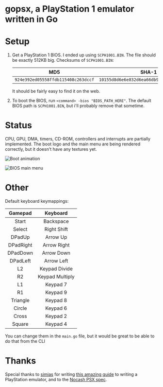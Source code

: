 # gopsx, a PlayStation 1 emulator written in Go

# Setup

1. Get a PlayStation 1 BIOS. I ended up using `SCPH1001.BIN`. The file should be exactly 512KB big. Checksums of `SCPH1001.BIN`:

    | MD5                                | SHA-1                                      |
    | ---------------------------------- | ------------------------------------------ |
    | `924e392ed05558ffdb115408c263dccf` | `10155d8d6e6e832d6ea66db9bc098321fb5e8ebf` |

    It should be fairly easy to find it on the web.

2. To boot the BIOS, run `<command> -bios "BIOS_PATH_HERE"`. The default BIOS path is `SCPH1001.BIN`, but i'll probably remove that sometime.

# Status

CPU, GPU, DMA, timers, CD-ROM, controllers and interrupts are partially implemented. The boot logo and the main menu are being rendered correctly, but it doesn't have any textures yet.

![Boot animation](https://cdn.discordapp.com/attachments/783966433641365504/1056906583193432094/image.png)

![BIOS main menu](https://cdn.discordapp.com/attachments/783966433641365504/1056906529271455804/image.png)

# Other

Default keyboard keymappings:

|  Gamepad  |    Keyboard     |
| :-------: | :-------------: |
|   Start   |    Backspace    |
|  Select   |   Right Shift   |
|  DPadUp   |    Arrow Up     |
| DPadRight |   Arrow Right   |
| DPadDown  |   Arrow Down    |
| DPadLeft  |   Arrow Left    |
|    L2     |  Keypad Divide  |
|    R2     | Keypad Multiply |
|    L1     |    Keypad 7     |
|    R1     |    Keypad 9     |
| Triangle  |    Keypad 8     |
|  Circle   |    Keypad 6     |
|   Cross   |    Keypad 2     |
|  Square   |    Keypad 4     |

You can change them in the `main.go` file, but it would be great to be able to do that from the CLI

# Thanks

Special thanks to [simias](https://github.com/simias) for writing [this amazing guide](https://github.com/simias/psx-guide) to writing a PlayStation emulator, and to the [Nocash PSX spec](https://problemkaputt.de/psx.htm).
